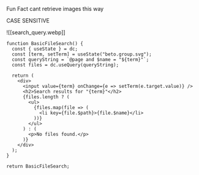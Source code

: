 
Fun Fact cant retrieve images this way

CASE SENSITIVE

![[search_query.webp]]




```datacorejsx
function BasicFileSearch() {
  const { useState } = dc;
  const [term, setTerm] = useState("beto.group.svg");
  const queryString = `@page and $name = "${term}"`;
  const files = dc.useQuery(queryString);

  return (
    <div>
      <input value={term} onChange={e => setTerm(e.target.value)} />
      <h2>Search results for "{term}"</h2>
      {files.length ? (
        <ul>
          {files.map(file => (
            <li key={file.$path}>{file.$name}</li>
          ))}
        </ul>
      ) : (
        <p>No files found.</p>
      )}
    </div>
  );
}

return BasicFileSearch;
```


